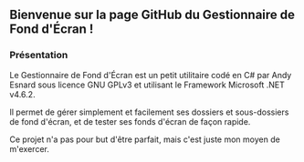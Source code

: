 ## Bienvenue sur la page GitHub du Gestionnaire de Fond d'Écran !

### Présentation

Le Gestionnaire de Fond d'Écran est un petit utilitaire codé en C# par Andy Esnard sous licence GNU GPLv3 et utilisant le Framework Microsoft .NET v4.6.2.

Il permet de gérer simplement et facilement ses dossiers et sous-dossiers de fond d'écran, et de tester ses fonds d'écran de façon rapide.

Ce projet n'a pas pour but d'être parfait, mais c'est juste mon moyen de m'exercer.
